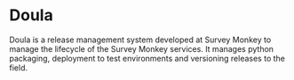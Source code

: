 Doula
=====

Doula is a release management system developed at Survey Monkey to manage the lifecycle of the Survey Monkey services. It manages python packaging, deployment to test environments and versioning releases to the field.
